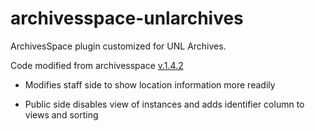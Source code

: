 # archivesspace-unlarchives
ArchivesSpace plugin customized for UNL Archives.  

Code modified from archivesspace [v.1.4.2](https://github.com/archivesspace/archivesspace/tree/v1.4.2)

* Modifies staff side to show location information more readily 

* Public side disables view of instances and adds identifier column to views and sorting
